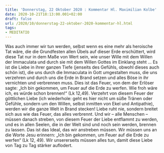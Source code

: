 ```yaml
---
title: 'Donnerstag, 22 Oktober 2020 : Kommentar Hl. Maximilian Kolbe'
date: 2020-10-21T18:13:00.001+02:00
draft: false
url: /2020/10/donnerstag-22-oktober-2020-kommentar-hl.html
tags: 
- MEDITATIO
---
```


Was auch immer wir tun werden, selbst wenn es eine mehr als heroische Tat wäre, die die Grundfesten allen Übels auf dieser Erde erschüttert, wird diese Tat nur in dem Maße von Wert sein, wie unser Wille mit dem Willen der Immaculata und durch sie mit dem Willen Gottes im Einklang steht … Es ist die Liebe in ihrer ganzen Tiefe (jenseits des Gefühls, obwohl dieses auch schön ist), die uns durch die Immaculata in Gott umgestalten muss, die uns verzehren und durch uns die Erde in Brand setzen und alles Böse in ihr vernichten und verbrennen muss. Dies ist das Feuer, von dem der Erlöser sagte: „Ich bin gekommen, um Feuer auf die Erde zu werfen. Wie froh wäre ich, es würde schon brennen!“ (Lk 12,49). Verzehrt von diesem Feuer der göttlichen Liebe (ich wiederhole: geht es hier nicht um süße Tränen oder Gefühle, sondern um den Willen, selbst inmitten von Ekel und Antipathie), werden wir die ganze Welt in Brand stecken! Liebe ruht nie, sondern breitet sich aus wie das Feuer, das alles verbrennt. Und wir – alle Menschen – müssen danach streben, von diesem Feuer der Liebe entflammt zu werden, und es in allen Seelen, die in der Welt sind und noch sein werden, brennen zu lassen. Das ist das Ideal, das wir anstreben müssen. Wir müssen uns an die Worte Jesu erinnern: „Ich bin gekommen, um Feuer auf die Erde zu werfen“ (Lk 12, 49). Wir unsererseits müssen alles tun, damit diese Liebe von Tag zu Tag stärker auflodert.